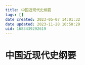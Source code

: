 ```yaml
---
title: 中国近现代史纲要
tags: []
date created: 2023-05-07 14:01:32
date updated: 2023-11-28 10:50:29
uid: 1683439292619
---
```


# 中国近现代史纲要
